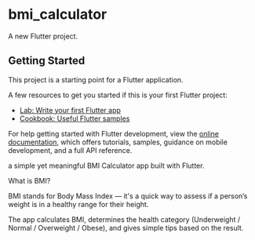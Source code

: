 # bmi_calculator

A new Flutter project.

## Getting Started

This project is a starting point for a Flutter application.

A few resources to get you started if this is your first Flutter project:

- [Lab: Write your first Flutter app](https://docs.flutter.dev/get-started/codelab)
- [Cookbook: Useful Flutter samples](https://docs.flutter.dev/cookbook)

For help getting started with Flutter development, view the
[online documentation](https://docs.flutter.dev/), which offers tutorials,
samples, guidance on mobile development, and a full API reference.

a simple yet meaningful BMI Calculator app built with Flutter.

What is BMI?

BMI stands for Body Mass Index — it's a quick way to assess if a person’s weight is in a healthy range for their height.

The app calculates BMI, determines the health category (Underweight / Normal / Overweight / Obese), and gives simple tips based on the result.
